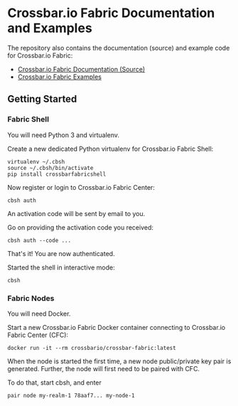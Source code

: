 # Crossbar.io Fabric Documentation and Examples

The repository also contains the documentation (source) and example code for Crossbar.io Fabric:

* [Crossbar.io Fabric Documentation (Source)](https://github.com/crossbario/crossbar-fabric-docs/wiki)
* [Crossbar.io Fabric Examples](examples)

## Getting Started

### Fabric Shell

You will need Python 3 and virtualenv.

Create a new dedicated Python virtualenv for Crossbar.io Fabric Shell:

```console
virtualenv ~/.cbsh
source ~/.cbsh/bin/activate
pip install crossbarfabricshell
```

Now register or login to Crossbar.io Fabric Center:

```console
cbsh auth
```

An activation code will be sent by email to you.

Go on providing the activation code you received:

```console
cbsh auth --code ...
```

That's it! You are now authenticated.

Started the shell in interactive mode:

```console
cbsh
```

### Fabric Nodes

You will need Docker.

Start a new Crossbar.io Fabric Docker container connecting to Crossbar.io Fabric Center (CFC):

    docker run -it --rm crossbario/crossbar-fabric:latest

When the node is started the first time, a new node public/private key pair is generated. Further, the node will first need to be paired with CFC.

To do that, start cbsh, and enter

    pair node my-realm-1 78aaf7... my-node-1
